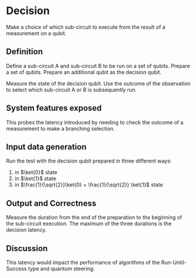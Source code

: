 # Decision

Make a choice of which sub-circuit to execute from the result of a measurement on a qubit.

## Definition

Define a sub-circuit A and sub-circuit B to be run on a set of qubits. Prepare a set of qubits. Prepare an additional qubit as the decision qubit.

Measure the state of the decision qubit. Use the outcome of the observation to select which sub-circuit A or B is subsequently run.

## System features exposed

This probes the latency introduced by needing to check the outcome of a measurement to make a branching selection.

## Input data generation

Run the test with the decision qubit prepared in three different ways:

1. in $\ket{0}$ state
2. in $\ket{1}$ state
3. in $\frac{1}{\sqrt{2}}\ket{0} + \frac{1}{\sqrt{2}} \ket{1}$ state

## Output and Correctness

Measure the duration from the end of the preparation to the beginning of the sub-circuit execution. The maximum of the three durations is the decision latency.

## Discussion

This latency would impact the performance of algorithms of the Run-Until-Success type and quantum steering.
